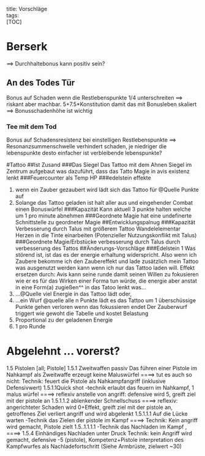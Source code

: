 title: Vorschläge  
tags:   
[TOC]



# Berserk
==> Durchhaltebonus kann positiv sein?
## An des Todes Tür 
 Bonus auf Schaden wenn die Restlebenspunkte 1/4 unterschreiten
==> riskant aber machbar. 5+7.5*Konstitution damit das mit Bonusleben skaliert
==> Bonusschadenhöhe ist wichtig
### Tee mit dem Tod
 Bonus auf Schadensresistenz bei einstelligen Restlebenspunkte
==> Resonanzsummenschwelle verhindert schaden, je niedriger die lebenspunkte desto einfacher ist verbleibende lebenspunkte?

#Tattoo
##Ist Zusand
###Das Siegel
Das Tattoo mit dem Ahnen Siegel im Zentrum aufgebaut was dazuführt, dass das Tatto Magie in avis existenz lenkt
###Feuercounter als Temp HP
###edelstein effekte
1. wenn ein Zauber gezaubert wird lädt sich das Tattoo für @Quelle Punkte auf
2. Solange das Tattoo geladen ist halt aller aus und eingehender Combat einen Bonuswürfel
###Kapazität
Kann aktuell 3 punkte halten welche um 1 pro minute abnehmen 
###Geordnete Magie
hat eine undefinerte Schnittstelle zu geordneter Magie
##Entwicklungspalnug
###Kapazität
Verbesserung durch Talus mit größerem Tattoo
Wandelelementar Herzen in die Tinte einarbeiten (Potenzieller Nutzungskonflikt mit Talus)
###Geordnete Magie/Erbstücke
verbesserung durch Talus durch verbesserung des Tattos
##Änderungs-Vorschläge
###Edelstein 1
Was störend ist, ist das es der energie erhaltung widerspricht. Also wenn ich Zaubere bekomme ich den Zaubereffekt und lade zusätzlich mein Tattoo was ausgenutzt werden kann wenn ich nur das Tattoo laden will. 
Effekt ersetzen durch:
Avis kann seine runde damit seinen Willen zu fokusieren wie er es für das Wirken einer Forma tun würde, die energie aber anstat in eine Form(a) zugießen^^ in das Tatoo lenkt was...
1. ...@Quelle viel Energie in das Tattoo lädt oder,
2. ...ein Wurf @quelle alle n Punkte lädt es das Tattoo um 1 überschüssige Punkte gehen verloren wenn das fokussieren endet
Der Zauberwurf triggert wie gewoht die Tabelle und kostet Belastung
1. Proportional zu der geladenen Energie
2. 1 pro Runde 
# Abgelehnt ... vorerst?


1.5 Pistolen [all; Pistole]
1.5.1 Zweitwaffen passiv
Das führen einer Pistole im Nahkampf als Zweitwaffe erzeugt keine Maluswürfel
====> tut es auch so nicht: Technik: feuert die Pistole als Nahkampfangriff (inklusive Defensivwert)
1.5.1.1Quick shot -technik
erlaubt das feuern im Nahkampf, 1 malus würfel
====> reflexiv anstelle von angriff: defensive wird 5, greift ziel mit der pistole an
1.5.1.1.2 ablenkender Schnellschuss
====> reflexiv: angerichteter Schaden wird 0+Effekt, greift ziel mit der pistole an, getroffenes Ziel verliert angriff und wird abgelenkt 
1.5.1.1.1 Auf die Lücke warten -Technik
das Zielen der pistole im Kampf
====> Technik: Kein angriff wird gemacht, Pistole zielt
1.5..1.1.1.1 -Technik
das Nachladen im Kampf , 
====> 1.5.4 Einhändiges Nachladen unter Druck
Technik: kein Angriff wird gemacht, defensive -5 (pistole), Kompetenz+Pistole interpretation des Kampfwurfes als Nachladefortschritt (Siehe Armbrüste, zielwert ~30)

